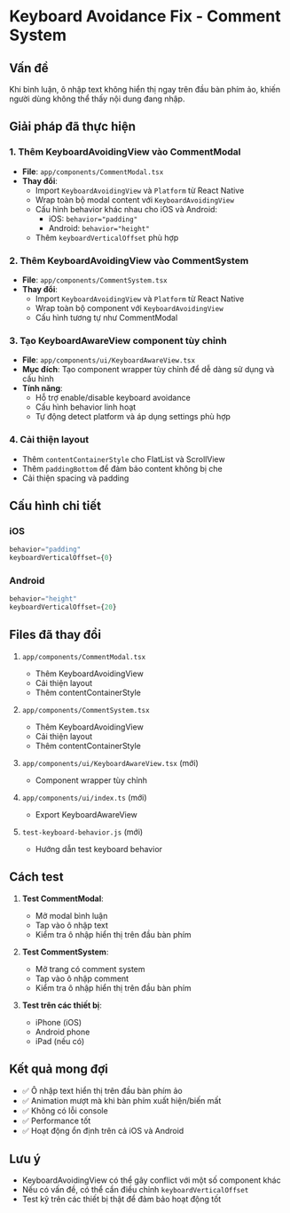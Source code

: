 # Keyboard Avoidance Fix - Comment System

## Vấn đề

Khi bình luận, ô nhập text không hiển thị ngay trên đầu bàn phím ảo, khiến người dùng không thể thấy nội dung đang nhập.

## Giải pháp đã thực hiện

### 1. Thêm KeyboardAvoidingView vào CommentModal

- **File**: `app/components/CommentModal.tsx`
- **Thay đổi**:
  - Import `KeyboardAvoidingView` và `Platform` từ React Native
  - Wrap toàn bộ modal content với `KeyboardAvoidingView`
  - Cấu hình behavior khác nhau cho iOS và Android:
    - iOS: `behavior="padding"`
    - Android: `behavior="height"`
  - Thêm `keyboardVerticalOffset` phù hợp

### 2. Thêm KeyboardAvoidingView vào CommentSystem

- **File**: `app/components/CommentSystem.tsx`
- **Thay đổi**:
  - Import `KeyboardAvoidingView` và `Platform` từ React Native
  - Wrap toàn bộ component với `KeyboardAvoidingView`
  - Cấu hình tương tự như CommentModal

### 3. Tạo KeyboardAwareView component tùy chỉnh

- **File**: `app/components/ui/KeyboardAwareView.tsx`
- **Mục đích**: Tạo component wrapper tùy chỉnh để dễ dàng sử dụng và cấu hình
- **Tính năng**:
  - Hỗ trợ enable/disable keyboard avoidance
  - Cấu hình behavior linh hoạt
  - Tự động detect platform và áp dụng settings phù hợp

### 4. Cải thiện layout

- Thêm `contentContainerStyle` cho FlatList và ScrollView
- Thêm `paddingBottom` để đảm bảo content không bị che
- Cải thiện spacing và padding

## Cấu hình chi tiết

### iOS

```javascript
behavior="padding"
keyboardVerticalOffset={0}
```

### Android

```javascript
behavior="height"
keyboardVerticalOffset={20}
```

## Files đã thay đổi

1. `app/components/CommentModal.tsx`

   - Thêm KeyboardAvoidingView
   - Cải thiện layout
   - Thêm contentContainerStyle

2. `app/components/CommentSystem.tsx`

   - Thêm KeyboardAvoidingView
   - Cải thiện layout
   - Thêm contentContainerStyle

3. `app/components/ui/KeyboardAwareView.tsx` (mới)

   - Component wrapper tùy chỉnh

4. `app/components/ui/index.ts` (mới)

   - Export KeyboardAwareView

5. `test-keyboard-behavior.js` (mới)
   - Hướng dẫn test keyboard behavior

## Cách test

1. **Test CommentModal**:

   - Mở modal bình luận
   - Tap vào ô nhập text
   - Kiểm tra ô nhập hiển thị trên đầu bàn phím

2. **Test CommentSystem**:

   - Mở trang có comment system
   - Tap vào ô nhập comment
   - Kiểm tra ô nhập hiển thị trên đầu bàn phím

3. **Test trên các thiết bị**:
   - iPhone (iOS)
   - Android phone
   - iPad (nếu có)

## Kết quả mong đợi

- ✅ Ô nhập text hiển thị trên đầu bàn phím ảo
- ✅ Animation mượt mà khi bàn phím xuất hiện/biến mất
- ✅ Không có lỗi console
- ✅ Performance tốt
- ✅ Hoạt động ổn định trên cả iOS và Android

## Lưu ý

- KeyboardAvoidingView có thể gây conflict với một số component khác
- Nếu có vấn đề, có thể cần điều chỉnh `keyboardVerticalOffset`
- Test kỹ trên các thiết bị thật để đảm bảo hoạt động tốt
